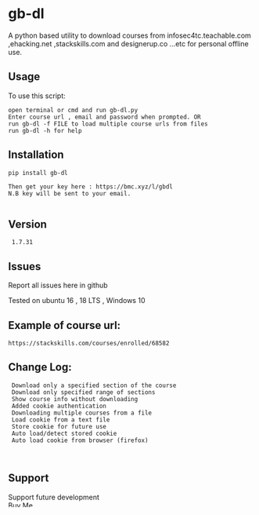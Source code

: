 # gb-dl
A python based utility to download courses from infosec4tc.teachable.com ,ehacking.net ,stackskills.com and designerup.co ...etc for personal offline use.



## Usage
To use this script:
```
open terminal or cmd and run gb-dl.py
Enter course url , email and password when prompted. OR
run gb-dl -f FILE to load multiple course urls from files
run gb-dl -h for help
```
## Installation
``` 
pip install gb-dl

Then get your key here : https://bmc.xyz/l/gbdl 
N.B key will be sent to your email.
 
```

## Version
``` 1.7.31```

## Issues
Report all issues here in github
    

Tested on ubuntu 16 , 18 LTS , Windows 10

## Example of course url:
```
https://stackskills.com/courses/enrolled/68582

```
## Change Log:
```
 Download only a specified section of the course
 Download only specified range of sections
 Show course info without downloading
 Added cookie authentication 
 Downloading multiple courses from a file
 Load cookie from a text file
 Store cookie for future use
 Auto load/detect stored cookie
 Auto load cookie from browser (firefox)
 
   
```

## Support
 Support future development
<br>
<a href="https://www.buymeacoffee.com/barakagb" target="_blank"><img src="https://cdn.buymeacoffee.com/buttons/default-orange.png" alt="Buy Me A Coffee" style="height: 12px !important;width: 56px !important;" ></a>

